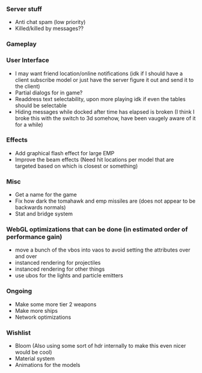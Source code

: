 ### Server stuff

- Anti chat spam (low priority)
- Killed/killed by messages??

### Gameplay

### User Interface

- I may want friend location/online notifications (idk if I should have a client subscribe model or just have the server figure it out and send it to the client)
- Partial dialogs for in game?
- Readdress text selectability, upon more playing idk if even the tables should be selectable
- Hiding messages while docked after time has elapsed is broken (I think I broke this with the switch to 3d somehow, have been vaugely aware of it for a while)

### Effects

- Add graphical flash effect for large EMP
- Improve the beam effects (Need hit locations per model that are targeted based on which is closest or something)

### Misc

- Get a name for the game
- Fix how dark the tomahawk and emp missiles are (does not appear to be backwards normals)
- Stat and bridge system

### WebGL optimizations that can be done (in estimated order of performance gain)

- move a bunch of the vbos into vaos to avoid setting the attributes over and over
- instanced rendering for projectiles
- instanced rendering for other things
- use ubos for the lights and particle emitters

### Ongoing

- Make some more tier 2 weapons
- Make more ships
- Network optimizations

### Wishlist

- Bloom (Also using some sort of hdr internally to make this even nicer would be cool)
- Material system
- Animations for the models
